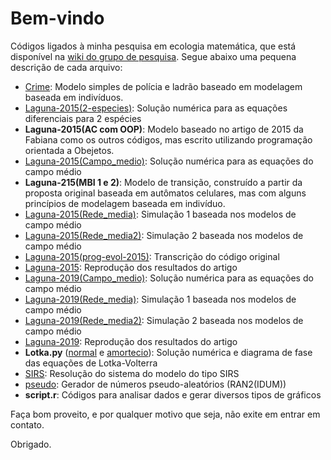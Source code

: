# Bem-vindo 
Códigos ligados à minha pesquisa em ecologia matemática, que está disponível na [wiki do grupo de pesquisa](https://fiscomp.if.ufrgs.br/index.php/Ecologia).
Segue abaixo uma pequena descrição de cada arquivo:
* [Crime](https://fiscomp.if.ufrgs.br/index.php/Aut%C3%B4mato_celular_e_modelo_baseado_em_indiv%C3%ADduos): Modelo simples de polícia e ladrão baseado em modelagem baseada em indivíduos.
* [Laguna-2015(2-especies)](https://fiscomp.if.ufrgs.br/index.php/Modelo_de_Levins_aprimorado_para_2_esp%C3%A9cies): Solução numérica para as equações diferenciais para 2 espécies
* **Laguna-2015(AC com OOP)**: Modelo baseado no artigo de 2015 da Fabiana como os outros códigos, mas escrito utilizando programação orientada a Obejetos.
* [Laguna-2015(Campo_medio)](https://fiscomp.if.ufrgs.br/index.php/Modelo_de_Levins_aprimorado_para_3_esp%C3%A9cies): Solução numérica para as equações do campo médio
* **Laguna-215(MBI 1 e 2)**: Modelo de transição, construído a partir da proposta original baseada em autômatos celulares, mas com alguns princípios de modelagem baseada em indivíduo.
* [Laguna-2015(Rede_media)](https://fiscomp.if.ufrgs.br/index.php/Simula%C3%A7%C3%A3o_e_modelo_de_campo_m%C3%A9dio): Simulação 1 baseada nos modelos de campo médio 
* [Laguna-2015(Rede_media2)](https://fiscomp.if.ufrgs.br/index.php/Simula%C3%A7%C3%A3o_e_modelo_de_campo_m%C3%A9dio):  Simulação 2 baseada nos modelos de campo médio 
* [Laguna-2015(prog-evol-2015)](https://fiscomp.if.ufrgs.br/index.php/Modelo_espacialmente_expl%C3%ADcito): Transcrição do código original
* [Laguna-2015](https://fiscomp.if.ufrgs.br/index.php/Modelo_espacialmente_expl%C3%ADcito): Reprodução dos resultados do artigo
* [Laguna-2019(Campo_medio)](https://fiscomp.if.ufrgs.br/index.php/Modelo_de_Levins_aprimorado_para_2_esp%C3%A9cies_II): Solução numérica para as equações do campo médio
* [Laguna-2019(Rede_media)](https://fiscomp.if.ufrgs.br/index.php/Simula%C3%A7%C3%A3o_e_modelo_de_campo_m%C3%A9dio): Simulação 1 baseada nos modelos de campo médio 
* [Laguna-2019(Rede_media2)](https://fiscomp.if.ufrgs.br/index.php/Simula%C3%A7%C3%A3o_e_modelo_de_campo_m%C3%A9dio): Simulação 2 baseada nos modelos de campo médio 
* [Laguna-2019](https://fiscomp.if.ufrgs.br/index.php/Modelo_espacialmente_expl%C3%ADcito_para_2_esp%C3%A9cies): Reprodução dos resultados do artigo
* **Lotka.py** ([normal](https://fiscomp.if.ufrgs.br/index.php/Modelo_de_Lotka-Volterra) e [amortecio](https://fiscomp.if.ufrgs.br/index.php/Modelo_de_Lotka-Volterra_amortecido)): Solução numérica e diagrama de fase das equações de Lotka-Volterra
* [SIRS](https://fiscomp.if.ufrgs.br/index.php/Sistemas_de_equa%C3%A7%C3%B5es_diferenciais_com_atrasos_fixos_-_SIRS): Resolução do sistema do modelo do tipo SIRS
* [pseudo](https://fiscomp.if.ufrgs.br/index.php/Modelo_espacialmente_expl%C3%ADcito): Gerador de números pseudo-aleatórios (RAN2(IDUM))
* **script.r**: Códigos para analisar dados e gerar diversos tipos de gráficos

Faça bom proveito, e por qualquer motivo que seja, não exite em entrar em contato.

Obrigado.
